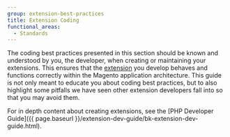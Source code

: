 ```yaml
---
group: extension-best-practices
title: Extension Coding
functional_areas:
  - Standards
---
```


The coding best practices presented in this section should be known and understood by you, the developer, when creating or maintaining your extensions. This ensures that the [extension](https://glossary.magento.com/extension) you develop behaves and functions correctly within the Magento application architecture. This guide is not only meant to educate you about coding best practices, but to also highlight some pitfalls we have seen other extension developers fall into so that you may avoid them.

For in depth content about creating extensions, see the [PHP Developer Guide]({{ page.baseurl }}/extension-dev-guide/bk-extension-dev-guide.html).
